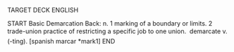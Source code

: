 TARGET DECK
ENGLISH

START
Basic
Demarcation
Back: n. 1 marking of a boundary or limits. 2 trade-union practice of restricting a specific job to one union.  demarcate v. (-ting). [spanish marcar *mark1]
END

